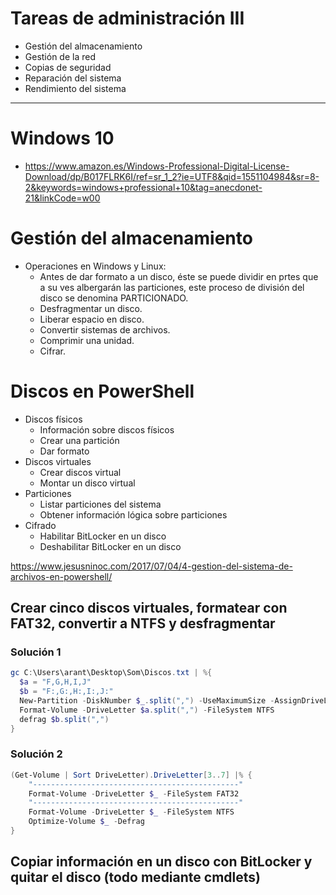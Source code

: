 # Tareas de administración III
- Gestión del almacenamiento
- Gestión de la red
- Copias de seguridad
- Reparación del sistema
- Rendimiento del sistema

---------------

# Windows 10
* https://www.amazon.es/Windows-Professional-Digital-License-Download/dp/B017FLRK6I/ref=sr_1_2?ie=UTF8&qid=1551104984&sr=8-2&keywords=windows+professional+10&tag=anecdonet-21&linkCode=w00

# Gestión del almacenamiento
- Operaciones en Windows y Linux:
  - Antes de dar formato a un disco, éste se puede dividir en prtes que a su ves albergarán las particiones, este proceso de división del disco se denomina PARTICIONADO.
  - Desfragmentar un disco.
  - Liberar espacio en disco.
  - Convertir sistemas de archivos.
  - Comprimir una unidad.
  - Cifrar.

# Discos en PowerShell
- Discos físicos
  - Información sobre discos físicos
  - Crear una partición
  - Dar formato
- Discos virtuales
  - Crear discos virtual
  - Montar un disco virtual
- Particiones
  - Listar particiones del sistema
  - Obtener información lógica sobre particiones
- Cifrado
  - Habilitar BitLocker en un disco
  - Deshabilitar BitLocker en un disco

https://www.jesusninoc.com/2017/07/04/4-gestion-del-sistema-de-archivos-en-powershell/

## Crear cinco discos virtuales, formatear con FAT32, convertir a NTFS y desfragmentar
### Solución 1
```PowerShell
gc C:\Users\arant\Desktop\Som\Discos.txt | %{
  $a = "F,G,H,I,J"
  $b = "F:,G:,H:,I:,J:"
  New-Partition -DiskNumber $_.split(",") -UseMaximumSize -AssignDriveLetter | Format-Volume -DriveLetter $a.split(",") -FileSystem FAT32 
  Format-Volume -DriveLetter $a.split(",") -FileSystem NTFS
  defrag $b.split(",")
}

```
### Solución 2
```Powershell
(Get-Volume | Sort DriveLetter).DriveLetter[3..7] |% { 
    "----------------------------------------------"
    Format-Volume -DriveLetter $_ -FileSystem FAT32
    "----------------------------------------------"
    Format-Volume -DriveLetter $_ -FileSystem NTFS
    Optimize-Volume $_ -Defrag
}
```
## Copiar información en un disco con BitLocker y quitar el disco (todo mediante cmdlets)

